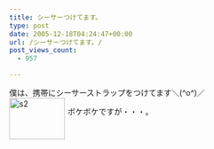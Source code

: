 ```yaml
---
title: シーサーつけてます。
type: post
date: 2005-12-18T04:24:47+00:00
url: /シーサーつけてます。/
post_views_count:
  - 957

---
```

僕は、携帯にシーサーストラップをつけてます＼(^o^)／  
<a href="https://i1.wp.com/jqinglong.html.xdomain.jp/bimg/s2.jpg" onclick="window.open(this.href, '_blank', 'width=640,height=480,scrollbars=no,resizable=no,toolbar=no,directories=no,location=no,menubar=no,status=no,left=0,top=0'); return false"><img alt="s2" title="s2" src="https://i2.wp.com/jqinglong.html.xdomain.jp/bimg/s2_thumb.jpg?resize=100%2C75" width="100" height="75" border="0" style="float: left; margin: 0px 5px 5px 0px;" data-recalc-dims="1" /></a>

ボケボケですが・・・。